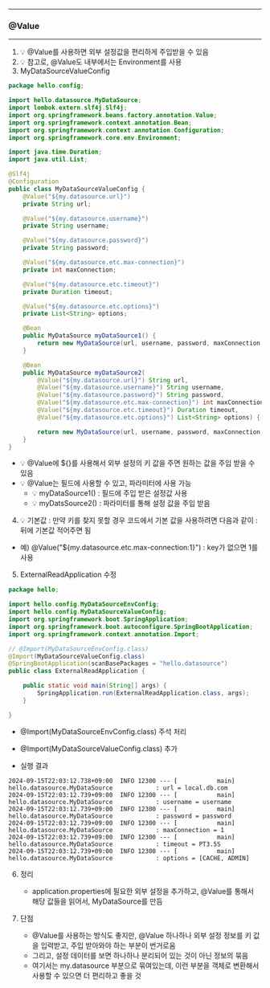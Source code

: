 -----
### @Value
-----
1. 💡 @Value를 사용하면 외부 설정값을 편리하게 주입받을 수 있음
2. 💡 참고로, @Value도 내부에서는 Environment를 사용
3. MyDataSourceValueConfig
```java
package hello.config;

import hello.datasource.MyDataSource;
import lombok.extern.slf4j.Slf4j;
import org.springframework.beans.factory.annotation.Value;
import org.springframework.context.annotation.Bean;
import org.springframework.context.annotation.Configuration;
import org.springframework.core.env.Environment;

import java.time.Duration;
import java.util.List;

@Slf4j
@Configuration
public class MyDataSourceValueConfig {
    @Value("${my.datasource.url}")
    private String url;

    @Value("${my.datasource.username}")
    private String username;

    @Value("${my.datasource.password}")
    private String password;

    @Value("${my.datasource.etc.max-connection}")
    private int maxConnection;

    @Value("${my.datasource.etc.timeout}")
    private Duration timeout;

    @Value("${my.datasource.etc.options}")
    private List<String> options;

    @Bean
    public MyDataSource myDataSource1() {
        return new MyDataSource(url, username, password, maxConnection, timeout, options);
    }

    @Bean
    public MyDataSource myDataSource2(
        @Value("${my.datasource.url}") String url,
        @Value("${my.datasource.username}") String username,
        @Value("${my.datasource.password}") String password,
        @Value("${my.datasource.etc.max-connection}") int maxConnection,
        @Value("${my.datasource.etc.timeout}") Duration timeout,
        @Value("${my.datasource.etc.options}") List<String> options) {

        return new MyDataSource(url, username, password, maxConnection, timeout, options);
    }
}
```
  - 💡 @Value에 ${}를 사용해서 외부 설정의 키 값을 주면 원하는 값을 주입 받을 수 있음
  - 💡 @Value는 필드에 사용할 수 있고, 파라미터에 사용 가능
    + 💡 myDataSource1() : 필드에 주입 받은 설정값 사용
    + 💡 myDatsSource2() : 파라미터를 통해 설정 값을 주입 받음

4. 💡 기본값 : 만약 키를 찾지 못할 경우 코드에서 기본 값을 사용하려면 다음과 같이 : 뒤에 기본값 적어주면 됨
  - 예)  @Value("${my.datasource.etc.max-connection:1}") : key가 없으면 1를 사용

5. ExternalReadApplication 수정
```java
package hello;

import hello.config.MyDataSourceEnvConfig;
import hello.config.MyDataSourceValueConfig;
import org.springframework.boot.SpringApplication;
import org.springframework.boot.autoconfigure.SpringBootApplication;
import org.springframework.context.annotation.Import;

// @Import(MyDataSourceEnvConfig.class)
@Import(MyDataSourceValueConfig.class)
@SpringBootApplication(scanBasePackages = "hello.datasource")
public class ExternalReadApplication {

    public static void main(String[] args) {
        SpringApplication.run(ExternalReadApplication.class, args);
    }

}
```
  - @Import(MyDataSourceEnvConfig.class) 주석 처리
  - @Import(MyDataSourceValueConfig.class) 추가

  - 실행 결과
```
2024-09-15T22:03:12.738+09:00  INFO 12300 --- [           main] hello.datasource.MyDataSource            : url = local.db.com
2024-09-15T22:03:12.739+09:00  INFO 12300 --- [           main] hello.datasource.MyDataSource            : username = username
2024-09-15T22:03:12.739+09:00  INFO 12300 --- [           main] hello.datasource.MyDataSource            : password = password
2024-09-15T22:03:12.739+09:00  INFO 12300 --- [           main] hello.datasource.MyDataSource            : maxConnection = 1
2024-09-15T22:03:12.739+09:00  INFO 12300 --- [           main] hello.datasource.MyDataSource            : timeout = PT3.5S
2024-09-15T22:03:12.739+09:00  INFO 12300 --- [           main] hello.datasource.MyDataSource            : options = [CACHE, ADMIN]
```

6. 정리
   - application.properties에 필요한 외부 설정을 추가하고, @Value를 통해서 해당 값들을 읽어서, MyDataSource를 만듬

7. 단점
   - @Value를 사용하는 방식도 좋지만, @Value 하나하나 외부 설정 정보를 키 값을 입력받고, 주입 받아와야 하는 부분이 번거로움
   - 그리고, 설정 데이터를 보면 하나하나 분리되어 있는 것이 아닌 정보의 묶음
   - 여기서는 my.datasource 부분으로 묶여있는데, 이런 부분을 객체로 변환해서 사용할 수 있으면 더 편리하고 좋을 것
